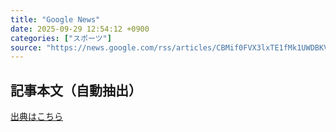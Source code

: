 ```yaml
---
title: "Google News"
date: 2025-09-29 12:54:12 +0900
categories: ["スポーツ"]
source: "https://news.google.com/rss/articles/CBMif0FVX3lxTE1fMk1UWDBKVWVDMlpKNjNjdmxnUXlScGFvVWFOenN4VFM4dXpwaFhqSVVxM1NocEREbDRCWl9NdXRhaS15OXFzRkEyNmtGS1VWX2hGTWNyb2Z4eDRoVS1sYVlXNnVKN2o5andfUFViemVBRWxKcEJnQVVfWl9KUms?oc=5"
---
```


## 記事本文（自動抽出）
<body class="y0K44d EA71Tc" id="readabilityBody"></body>

[出典はこちら](https://news.google.com/rss/articles/CBMif0FVX3lxTE1fMk1UWDBKVWVDMlpKNjNjdmxnUXlScGFvVWFOenN4VFM4dXpwaFhqSVVxM1NocEREbDRCWl9NdXRhaS15OXFzRkEyNmtGS1VWX2hGTWNyb2Z4eDRoVS1sYVlXNnVKN2o5andfUFViemVBRWxKcEJnQVVfWl9KUms?oc=5)
